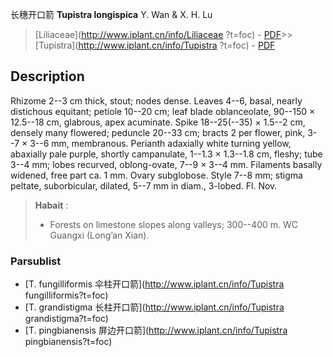 长穗开口箭 **Tupistra longispica** Y. Wan & X. H. Lu

> [Liliaceae](http://www.iplant.cn/info/Liliaceae ?t=foc) - [PDF](http://iplant.cn/foc/pdf/Liliaceae.pdf)>>[Tupistra](http://www.iplant.cn/info/Tupistra ?t=foc) - [PDF](http://www.iplant.cn/foc/pdf/Tupistra.pdf)

## Description

Rhizome 2--3 cm thick, stout; nodes dense. Leaves 4--6, basal, nearly distichous equitant; petiole 10--20 cm; leaf blade oblanceolate, 90--150 × 12.5--18 cm, glabrous, apex acuminate. Spike 18--25(--35) × 1.5--2 cm, densely many flowered; peduncle 20--33 cm; bracts 2 per flower, pink, 3--7 × 3--6 mm, membranous. Perianth adaxially white turning yellow, abaxially pale purple, shortly campanulate, 1--1.3 × 1.3--1.8 cm, fleshy; tube 3--4 mm; lobes recurved, oblong-ovate, 7--9 × 3--4 mm. Filaments basally widened, free part ca. 1 mm. Ovary subglobose. Style 7--8 mm; stigma peltate, suborbicular, dilated, 5--7 mm in diam., 3-lobed. Fl. Nov.

> **Habait** : 
>* Forests on limestone slopes along valleys; 300--400 m. WC Guangxi (Long’an Xian).

### Parsublist

* [T.  fungilliformis  伞柱开口箭](http://www.iplant.cn/info/Tupistra fungilliformis?t=foc)
* [T.  grandistigma  长柱开口箭](http://www.iplant.cn/info/Tupistra grandistigma?t=foc)
* [T.  pingbianensis  屏边开口箭](http://www.iplant.cn/info/Tupistra pingbianensis?t=foc)

